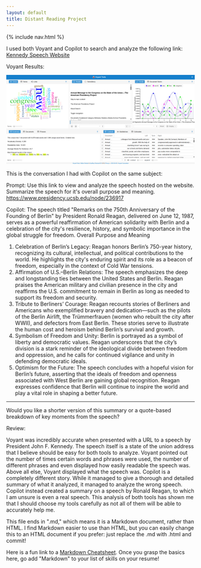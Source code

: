 ```yaml
---
layout: default
title: Distant Reading Project
---
```


{% include nav.html %}

I used both Voyant and Copilot to search and analyze the following link: [Kennedy Speech Website](https://www.presidency.ucsb.edu/documents/annual-message-the-congress-the-state-the-union-4)

Voyant Results:

![VoyantResults](Voyant.png)

This is the conversation I had with Copilot on the same subject:

Prompt: Use this link to view and analyze the speech hosted on the website. Summarize the speech for it's overall purpose and meaning. https://www.presidency.ucsb.edu/node/236917

Copilot: The speech titled "Remarks on the 750th Anniversary of the Founding of Berlin" by President Ronald Reagan, delivered on June 12, 1987, serves as a powerful reaffirmation of American solidarity with Berlin and a celebration of the city's resilience, history, and symbolic importance in the global struggle for freedom.
Overall Purpose and Meaning
1. Celebration of Berlin’s Legacy: Reagan honors Berlin’s 750-year history, recognizing its cultural, intellectual, and political contributions to the world. He highlights the city's enduring spirit and its role as a beacon of freedom, especially in the context of Cold War tensions.
2. Affirmation of U.S.–Berlin Relations: The speech emphasizes the deep and longstanding ties between the United States and Berlin. Reagan praises the American military and civilian presence in the city and reaffirms the U.S. commitment to remain in Berlin as long as needed to support its freedom and security.
3. Tribute to Berliners’ Courage: Reagan recounts stories of Berliners and Americans who exemplified bravery and dedication—such as the pilots of the Berlin Airlift, the Trümmerfrauen (women who rebuilt the city after WWII), and defectors from East Berlin. These stories serve to illustrate the human cost and heroism behind Berlin’s survival and growth.
4. Symbolism of Freedom and Unity: Berlin is portrayed as a symbol of liberty and democratic values. Reagan underscores that the city’s division is a stark reminder of the ideological divide between freedom and oppression, and he calls for continued vigilance and unity in defending democratic ideals.
5. Optimism for the Future: The speech concludes with a hopeful vision for Berlin’s future, asserting that the ideals of freedom and openness associated with West Berlin are gaining global recognition. Reagan expresses confidence that Berlin will continue to inspire the world and play a vital role in shaping a better future.
________________________________________
Would you like a shorter version of this summary or a quote-based breakdown of key moments from the speech?

Review:

Voyant was incredibly accurate when presented with a URL to a speech by President John F. Kennedy. The speech itself is a state of the union address that I believe should be easy for both tools to analyze. Voyant pointed out the number of times certain words and phrases were used, the number of different phrases and even displayed how easily readable the speech was. Above all else, Voyant displayed what the speech was. Copilot is a completely different story. While it managed to give a thorough and detailed summary of what it analyzed, it managed to analyze the wrong speech. Copilot instead created a summary on a speech by Ronald Reagan, to which I am unsure is even a real speech. This analysis of both tools has shown me that I should choose my tools carefully as not all of them will be able to accurately help me.






This file ends in ".md," which means it is a Markdown document, rather than HTML. I find Markdown easier to use than HTML, but you can easily change this to an HTML document if you prefer: just replace the .md with .html and commit! 

Here is a fun link to a [Markdown Cheatsheet](https://www.markdownguide.org/cheat-sheet/). Once you grasp the basics here, go add "Markdown" to your list of skills on your resume!
